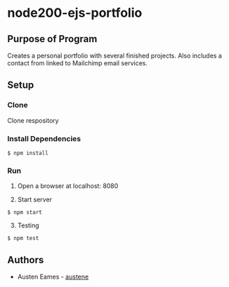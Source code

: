 # node200-ejs-portfolio

## Purpose of Program
Creates a personal portfolio with several finished projects.  Also includes a contact from linked to Mailchimp email services.

## Setup

### Clone
Clone respository
### Install Dependencies
```
$ npm install
```
### Run
1. Open a browser at localhost: 8080

2. Start server
```
$ npm start
```
3. Testing
```
$ npm test
```

## Authors
- Austen Eames - [austene](https://github.com/austene)